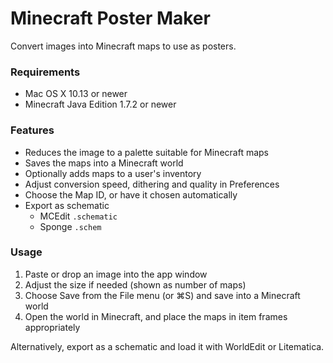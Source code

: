 # Minecraft Poster Maker

Convert images into Minecraft maps to use as posters.

### Requirements

* Mac OS X 10.13 or newer
* Minecraft Java Edition 1.7.2 or newer

### Features

* Reduces the image to a palette suitable for Minecraft maps
* Saves the maps into a Minecraft world
* Optionally adds maps to a user's inventory
* Adjust conversion speed, dithering and quality in Preferences
* Choose the Map ID, or have it chosen automatically
* Export as schematic
  * MCEdit `.schematic`
  * Sponge `.schem`

### Usage

1. Paste or drop an image into the app window
2. Adjust the size if needed (shown as number of maps)
3. Choose Save from the File menu (or ⌘S) and save into a Minecraft world
4. Open the world in Minecraft, and place the maps in item frames appropriately

Alternatively, export as a schematic and load it with WorldEdit or Litematica.
